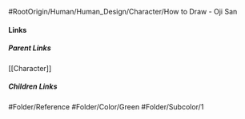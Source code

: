 #RootOrigin/Human/Human_Design/Character/How to Draw - Oji San
#### Links
##### Parent Links
[[Character]]
##### Children Links
#Folder/Reference
#Folder/Color/Green
#Folder/Subcolor/1
